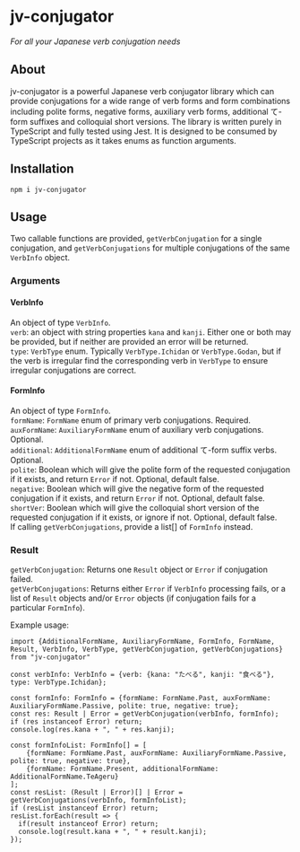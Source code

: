 # jv-conjugator
*For all your Japanese verb conjugation needs*

## About
jv-conjugator is a powerful Japanese verb conjugator library which can provide conjugations for a wide range of verb forms and form combinations including polite forms, negative forms, auxiliary verb forms, additional て-form suffixes and colloquial short versions. The library is written purely in TypeScript and fully tested using Jest. It is designed to be consumed by TypeScript projects as it takes enums as function arguments.

## Installation
`npm i jv-conjugator`

## Usage
Two callable functions are provided, `getVerbConjugation` for a single conjugation, and `getVerbConjugations` for multiple conjugations of the same `VerbInfo` object.

### Arguments
#### VerbInfo
An object of type `VerbInfo`.\
`verb`: an object with string properties `kana` and `kanji`. Either one or both may be provided, but if neither are provided an error will be returned.\
`type`: `VerbType` enum. Typically `VerbType.Ichidan` or `VerbType.Godan`, but if the verb is irregular find the corresponding verb in `VerbType` to ensure irregular conjugations are correct.
#### FormInfo
An object of type `FormInfo`.\
`formName`: `FormName` enum of primary verb conjugations. Required.\
`auxFormName`: `AuxiliaryFormName` enum of auxiliary verb conjugations. Optional.\
`additional`: `AdditionalFormName` enum of additional て-form suffix verbs. Optional.\
`polite`: Boolean which will give the polite form of the requested conjugation if it exists, and return `Error` if not. Optional, default false.\
`negative`: Boolean which will give the negative form of the requested conjugation if it exists, and return `Error` if not. Optional, default false.\
`shortVer`: Boolean which will give the colloquial short version of the requested conjugation if it exists, or ignore if not. Optional, default false.\
If calling `getVerbConjugations`, provide a list[] of `FormInfo` instead.

### Result
`getVerbConjugation`: Returns one `Result` object or `Error` if conjugation failed.\
`getVerbConjugations`: Returns either `Error` if `VerbInfo` processing fails, or a list of `Result` objects and/or `Error` objects (if conjugation fails for a particular `FormInfo`).

Example usage:
```
import {AdditionalFormName, AuxiliaryFormName, FormInfo, FormName, Result, VerbInfo, VerbType, getVerbConjugation, getVerbConjugations} from "jv-conjugator"

const verbInfo: VerbInfo = {verb: {kana: "たべる", kanji: "食べる"}, type: VerbType.Ichidan};

const formInfo: FormInfo = {formName: FormName.Past, auxFormName: AuxiliaryFormName.Passive, polite: true, negative: true};
const res: Result | Error = getVerbConjugation(verbInfo, formInfo);
if (res instanceof Error) return;
console.log(res.kana + ", " + res.kanji);

const formInfoList: FormInfo[] = [
    {formName: FormName.Past, auxFormName: AuxiliaryFormName.Passive, polite: true, negative: true},
    {formName: FormName.Present, additionalFormName: AdditionalFormName.TeAgeru}
];
const resList: (Result | Error)[] | Error = getVerbConjugations(verbInfo, formInfoList);
if (resList instanceof Error) return;
resList.forEach(result => {
  if(result instanceof Error) return;
  console.log(result.kana + ", " + result.kanji);
});
```
